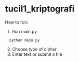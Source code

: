 # tucil1_kriptografi
How to run:
1. Run main.py
```
  python main.py
```
2. Choose type of cipher
3. Enter text or submit a file
